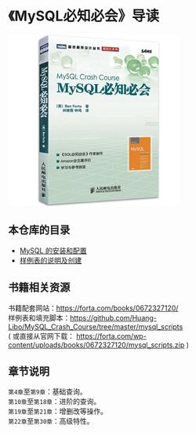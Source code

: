 # 《MySQL必知必会》导读

![](media/15752374189021.jpg)

## 本仓库的目录

- [MySQL 的安装和配置](https://github.com/Huang-Libo/MySQL_Crash_Course/blob/master/install_mysql.md)
- [样例表的说明及创建](https://github.com/Huang-Libo/MySQL_Crash_Course/blob/master/tables.md)

## 书籍相关资源

书籍配套网站：https://forta.com/books/0672327120/  
样例表和填充脚本：https://github.com/Huang-Libo/MySQL_Crash_Course/tree/master/mysql_scripts  
( 或直接从官网下载： https://forta.com/wp-content/uploads/books/0672327120/mysql_scripts.zip )  

## 章节说明

`第4章`至`第9章`：基础查询。  
`第10章`至`第18章`：进阶的查询。  
`第19章`至`第21章`：增删改等操作。  
`第22章`至`第30章`：高级特性。  


